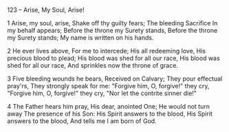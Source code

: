 123 – Arise, My Soul, Arise!


1
Arise, my soul, arise,
Shake off thy guilty fears;
The bleeding Sacrifice
In my behalf appears;
Before the throne my Surety stands,
Before the throne my Surety stands;
My name is written on his hands.

2
He ever lives above,
For me to intercede;
His all redeeming love,
His precious blood to plead;
His blood was shed for all our race,
His blood was shed for all our race,
And sprinkles now the throne of grace.

3
Five bleeding wounds he bears,
Received on Calvary;
They pour effectual pray'rs,
They strongly speak for me:
"Forgive him, O, forgive!"  they cry, 
"Forgive him, O, forgive!"  they cry,
"Nor let the contrite sinner die!"

4
The Father hears him pray,
His dear, anointed One;
He would not turn away
The presence of his Son:
His Spirit answers to the blood,
His Spirit answers to the blood,
And tells me I am born of God.

